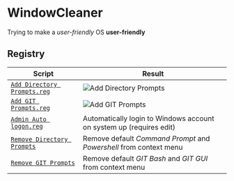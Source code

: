 # WindowCleaner
Trying to make a *user-friendly* OS **user-friendly**

## Registry

Script | Result
------------ | -------------
[`Add Directory Prompts.reg`](https://github.com/garrettsickles/WindowCleaner/blob/master/Registry/Add%20Directory%20Prompts.reg) | ![Add Directory Prompts](https://github.com/garrettsickles/WindowCleaner/blob/master/doc/Registry/Add%20Directory%20Prompts.png?raw=true)
[`Add GIT Prompts.reg`](https://github.com/garrettsickles/WindowCleaner/blob/master/Registry/Add%20GIT%20Prompts.reg) | ![Add GIT Prompts](https://github.com/garrettsickles/WindowCleaner/blob/master/doc/Registry/Add%20GIT%20Prompts.png?raw=true)
[`Admin Auto logon.reg`](https://github.com/garrettsickles/WindowCleaner/blob/master/Registry/Admin%20Auto%20Logon.reg) | Automatically login to Windows account on system up (requires edit)
[`Remove Directory Prompts`](https://github.com/garrettsickles/WindowCleaner/blob/master/Registry/Remove%20Directory%20Prompts.reg) | Remove default *Command Prompt* and *Powershell* from context menu
[`Remove GIT Prompts`](https://github.com/garrettsickles/WindowCleaner/blob/master/Registry/Remove%20Directory%20Prompts.reg) | Remove default *GIT Bash* and *GIT GUI* from context menu
